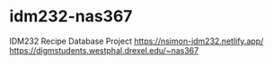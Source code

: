 # idm232-nas367
IDM232 Recipe Database Project
https://nsimon-idm232.netlify.app/
https://digmstudents.westphal.drexel.edu/~nas367